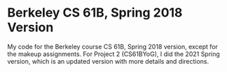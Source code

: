 # Berkeley CS 61B, Spring 2018 Version
 My code for the Berkeley course CS 61B, Spring 2018 version, except for the makeup assignments.
 For Project 2 (CS61BYoG), I did the 2021 Spring version, which is an updated version with more details and directions.
